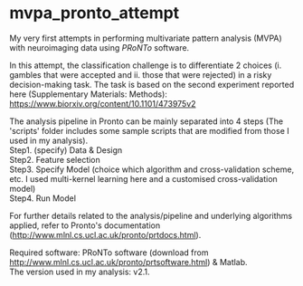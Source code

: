 # mvpa_pronto_attempt

My very first attempts in performing multivariate pattern analysis (MVPA) with neuroimaging data using *PRoNTo* software. <br/>

In this attempt, the classification challenge is to differentiate 2 choices (i. gambles that were accepted and ii. those that were rejected) in a risky decision-making task. The task is based on the second experiment reported here (Supplementary Materials: Methods): https://www.biorxiv.org/content/10.1101/473975v2

The analysis pipeline in Pronto can be mainly separated into 4 steps (The 'scripts' folder includes some sample scripts that are modified from those I used in my analysis). <br/>
Step1. (specify) Data & Design <br/>
Step2. Feature selection <br/>
Step3. Specify Model (choice which algorithm and cross-validation scheme, etc. I used multi-kernel learning here and a customised cross-validation model) <br/>
Step4. Run Model <br/>

For further details related to the analysis/pipeline and underlying algorithms applied, refer to Pronto's documentation (http://www.mlnl.cs.ucl.ac.uk/pronto/prtdocs.html). <br/>

Required software: PRoNTo software (download from http://www.mlnl.cs.ucl.ac.uk/pronto/prtsoftware.html) & Matlab. <br/>
The version used in my analysis: v2.1.

